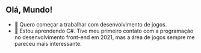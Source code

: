 ## Olá, Mundo!

- 🔭 Quero começar a trabalhar com desenvolvimento de jogos.
- 🌱 Estou aprendendo C#. Tive meu primeiro contato com a programação no desenvolvimento front-end em 2021, mas a área de jogos sempre me pareceu mais interessante.
